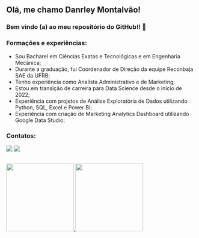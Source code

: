 ## Olá, me chamo Danrley Montalvão!
### Bem vindo (a) ao meu repositório do GitHub!! 👋

### Formações e experiências:
- Sou Bacharel em Ciências Exatas e Tecnológicas e em Engenharia Mecânica;
- Durante a graduação, fui Coordenador de Direção da equipe Reconbaja SAE da UFRB;
- Tenho experiência como Analista Administrativo e de Marketing;
- Estou em transição de carreira para Data Science desde o início de 2022;
- Experiência com projetos de Análise Exploratória de Dados utilizando Python, SQL, Excel e Power BI;
- Experiência com criação de Marketing Analytics Dashboard utilizando Google Data Studio;

### Contatos:
<div>
<a href = "mailto:danrley.1260@gmail.com"><img src="https://img.shields.io/badge/Gmail-D14836?style=for-the-badge&logo=gmail&logoColor=white" target="_blank"></a>
<a href="https://www.linkedin.com/in/danrleymontalv%C3%A3o/" target="_blank"><img src="https://img.shields.io/badge/-LinkedIn-%230077B5?style=for-the-badge&logo=linkedin&logoColor=white" target="_blank"></a>   
</div>

##
<div>
<a href="https://github.com/danrleymontalvao">
<img height="180em" src="https://github-readme-stats.vercel.app/api/top-langs/?username=danrleymontalvao&layout=compact&langs_count=7&theme=dracula"/>
<img height="180em" src="https://github-readme-stats.vercel.app/api?username=danrleymontalvao&show_icons=true&theme=dracula&include_all_commits=true&count_private=true"/>
</div>

<!--
**danrleymontalvao/danrleymontalvao** is a ✨ _special_ ✨ repository because its `README.md` (this file) appears on your GitHub profile.

Here are some ideas to get you started:

- 🔭 I’m currently working on ...
- 🌱 I’m currently learning ...
- 👯 I’m looking to collaborate on ...
- 🤔 I’m looking for help with ...
- 💬 Ask me about ...
- 📫 How to reach me: ...
- 😄 Pronouns: ...
- ⚡ Fun fact: ...
-->
